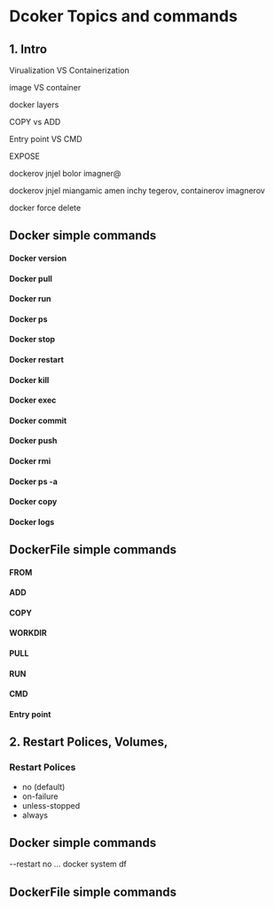 # Dcoker Topics and commands
## 1. Intro 

Virualization VS Containerization

image VS container

docker layers

COPY vs ADD

Entry point VS CMD

EXPOSE

dockerov jnjel bolor imagner@

dockerov jnjel miangamic amen inchy tegerov, containerov imagnerov

docker force delete

## Docker simple commands
#### Docker version 
#### Docker pull
#### Docker run 
#### Docker ps
#### Docker stop 
#### Docker restart 
#### Docker kill
#### Docker exec 
#### Docker commit 
#### Docker push 
#### Docker rmi 
#### Docker ps -a
#### Docker copy
#### Docker logs   

## DockerFile simple commands
#### FROM 
#### ADD
#### COPY
#### WORKDIR
#### PULL 
#### RUN 
#### CMD 
#### Entry point


## 2. Restart Polices, Volumes, 

### Restart Polices 
* no (default)
* on-failure
* unless-stopped
* always

## Docker simple commands
--restart no ...
docker system df

## DockerFile simple commands
